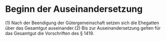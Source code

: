 # Beginn der Auseinandersetzung

(1) Nach der Beendigung der Gütergemeinschaft setzen sich die Ehegatten über das Gesamtgut auseinander.(2) Bis zur Auseinandersetzung gelten für das Gesamtgut die Vorschriften des § 1419. 

